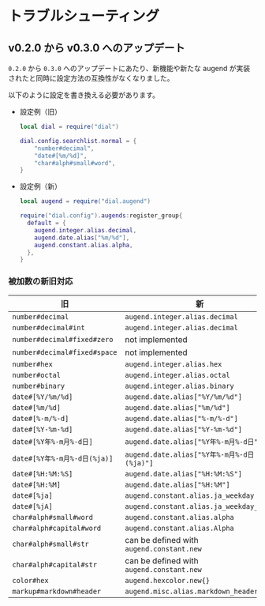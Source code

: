 # トラブルシューティング

## v0.2.0 から v0.3.0 へのアップデート

`0.2.0` から `0.3.0` へのアップデートにあたり、新機能や新たな augend が実装されたと同時に設定方法の互換性がなくなりました。

以下のように設定を書き換える必要があります。

* 設定例（旧）
  ```lua
  local dial = require("dial")

  dial.config.searchlist.normal = {
      "number#decimal",
      "date#[%m/%d]",
      "char#alph#small#word",
  }
  ```

* 設定例（新）
  ```lua
  local augend = require("dial.augend")

  require("dial.config").augends:register_group{
    default = {
      augend.integer.alias.decimal,
      augend.date.alias["%m/%d"],
      augend.constant.alias.alpha,
    },
  }
  ```

### 被加数の新旧対応

|旧                          |新                                        |
|----------------------------|------------------------------------------|
|`number#decimal`            |`augend.integer.alias.decimal`            |
|`number#decimal#int`        |`augend.integer.alias.decimal`            |
|`number#decimal#fixed#zero` |not implemented                           |
|`number#decimal#fixed#space`|not implemented                           |
|`number#hex`                |`augend.integer.alias.hex`                |
|`number#octal`              |`augend.integer.alias.octal`              |
|`number#binary`             |`augend.integer.alias.binary`             |
|`date#[%Y/%m/%d]`           |`augend.date.alias["%Y/%m/%d"]`           |
|`date#[%m/%d]`              |`augend.date.alias["%m/%d"]`              |
|`date#[%-m/%-d]`            |`augend.date.alias["%-m/%-d"]`            |
|`date#[%Y-%m-%d]`           |`augend.date.alias["%Y-%m-%d"]`           |
|`date#[%Y年%-m月%-d日]`     |`augend.date.alias["%Y年%-m月%-d日"]`     |
|`date#[%Y年%-m月%-d日(%ja)]`|`augend.date.alias["%Y年%-m月%-d日(%ja)"]`|
|`date#[%H:%M:%S]`           |`augend.date.alias["%H:%M:%S"]`           |
|`date#[%H:%M]`              |`augend.date.alias["%H:%M"]`              |
|`date#[%ja]`                |`augend.constant.alias.ja_weekday`        |
|`date#[%jA]`                |`augend.constant.alias.ja_weekday_full`   |
|`char#alph#small#word`      |`augend.constant.alias.alpha`             |
|`char#alph#capital#word`    |`augend.constant.alias.Alpha`             |
|`char#alph#small#str`       |can be defined with `augend.constant.new` |
|`char#alph#capital#str`     |can be defined with `augend.constant.new` |
|`color#hex`                 |`augend.hexcolor.new{}`                   |
|`markup#markdown#header`    |`augend.misc.alias.markdown_header`       |
